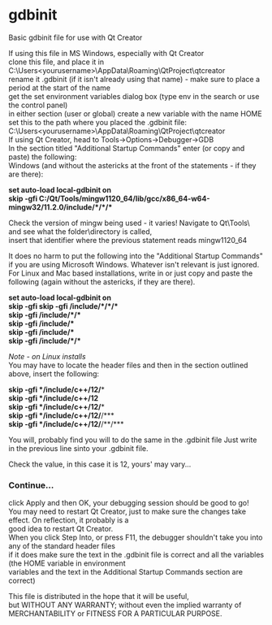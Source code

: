 # gdbinit
Basic gdbinit file for use with Qt Creator

If using this file in MS Windows, especially with Qt Creator  
clone this file, and place it in C:\Users\<yourusername>\AppData\Roaming\QtProject\qtcreator  
rename it .gdbinit (if it isn't already using that name) - make sure to place a period at the start of the name  
get the set environment variables dialog box (type env in the search or use the control panel)  
in either section (user or global) create a new variable with the name HOME  
set this to the path where you placed the .gdbinit file: C:\Users\<yourusername>\AppData\Roaming\QtProject\qtcreator  
If using Qt Creator, head to Tools->Options->Debugger->GDB   
In the section titled "Additional Startup Commands" enter (or copy and paste) the following:  
Windows (and without the astericks at the front of the statements - if they are there):  

**set auto-load local-gdbinit on**  
**skip -gfi C:/Qt/Tools/mingw1120_64/lib/gcc/x86_64-w64-mingw32/11.2.0/include/\*/\*\/\***  

Check the version of mingw being used - it varies! 
Navigate to Qt\Tools\ and see what the folder\directory is called,  
insert that identifier where the previous statement reads mingw1120_64

It does no harm to put the following into the "Additional Startup Commands" if you are using Microsoft Windows. 
Whatever isn't relevant is just ignored. 
For Linux and Mac based installations, write in or just copy and paste the following (again without the astericks, if they are there).

**set auto-load local-gdbinit on**  
**skip -gfi skip -gfi /include/\*/\*/\***  
**skip -gfi /include/\*/\***  
**skip -gfi /include/\***  
**skip -gfi /include/\***  
**skip -gfi /include/\*/\***  

*Note - on Linux installs*  
You may have to locate the header files and then in the section outlined above, insert the following:

**skip -gfi \*/include/c++/12/***  
**skip -gfi \*/include/c++/12**  
**skip -gfi \*/include/c++/12/***  
**skip -gfi \*/include/c++/12/**/\***  
**skip -gfi \*/include/c++/12/**/\**/\***  

You will, probably find you will to do the same in the .gdbinit file
Just write in the previous line sinto your .gdbinit file. 

Check the value, in this case it is 12, yours' may vary...

### Continue...  
click Apply and then OK, your debugging session should be good to go!  
You may need to restart Qt Creator, just to make sure the changes take effect. On reflection, it probably is a  
good idea to restart Qt Creator.  
When you click Step Into, or press F11, the debugger shouldn't take you into any of the standard header files   
if it does make sure the text in the .gdbinit file is correct and all the variables (the HOME variable in environment   
variables and the text in the Additional Startup Commands section are correct)  

This file is distributed in the hope that it will be useful,  
but WITHOUT ANY WARRANTY; without even the implied warranty of  
MERCHANTABILITY or FITNESS FOR A PARTICULAR PURPOSE.  
